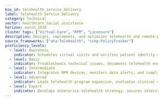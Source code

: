 ```yaml
---
ksa_id: telehealth_service_delivery
label: Telehealth Service Delivery
category: Technical
sector: healthcare_social_assistance
horizon: watch_2030
cluster_tags: ["Virtual-Care", "RPM", "Licensure"]
description: Designs, implements, and optimizes telehealth and remote-patient-monitoring (RPM) services, ensuring clinical quality, regulatory compliance, and patient engagement.
source_frameworks: ["ata:Telehealth", "cchp:PolicyTracker"]
proficiency_levels:
  - level: Awareness
    indicator: Schedules virtual visits and verifies patient identity and connectivity.
  - level: Basic
    indicator: Troubleshoots technical issues, documents telehealth encounters, and educates patients.
  - level: Intermediate
    indicator: Integrates RPM devices, monitors data alerts, and complies with licensure/payment policies.
  - level: Advanced
    indicator: Leads telehealth program expansion, evaluates clinical outcomes, and standardizes workflows.
  - level: Expert
    indicator: Develops enterprise telehealth strategy, secures interstate partnerships, and pioneers hybrid-care models.
---
```

